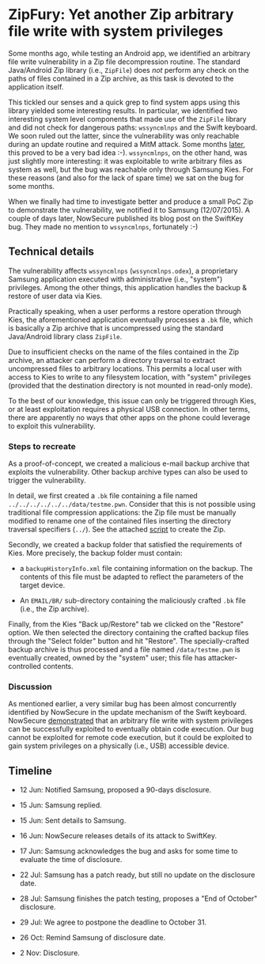 # ZipFury: Yet another Zip arbitrary file write with system privileges #

Some months ago, while testing an Android app, we identified an arbitrary file
write vulnerability in a Zip file decompression routine. The standard
Java/Android Zip library (i.e., `ZipFile`) does _not_ perform any check on the
paths of files contained in a Zip archive, as this task is devoted to the
application itself.

This tickled our senses and a quick grep to find system apps using this library
yielded some interesting results. In particular, we identified two interesting system level
components that made use of the `ZipFile` library and did not check for
dangerous paths: `wssyncmlnps` and the Swift keyboard. We soon ruled out the
latter, since the vulnerability was only reachable during an update routine and
required a MitM attack. Some months
[later](https://www.nowsecure.com/blog/2015/06/16/remote-code-execution-as-system-user-on-samsung-phones/),
this proved to be a very bad idea :-). `wssyncmlnps`, on the other hand, was
just slightly more interesting: it was exploitable to write arbitrary files as
system as well, but the bug was reachable only through Samsung Kies. For these
reasons (and also for the lack of spare time) we sat on the bug for some months.

When we finally had time to investigate better and produce a small PoC Zip to
demonstrate the vulnerability, we notified it to Samsung (12/07/2015). A couple
of days later, NowSecure published its blog post on the SwiftKey bug. They made
no mention to `wssyncmlnps`, fortunately :-)

## Technical details ##

The vulnerability affects `wssyncmlnps` (`wssyncmlnps.odex`), a proprietary Samsung
application executed with administrative (i.e., "system") privileges. Among the other
things, this application handles the backup & restore of user data via Kies.

Practically speaking, when a user performs a restore operation through Kies,
the aforementioned application eventually processes a `.bk` file, which is
basically a Zip archive that is uncompressed using the standard Java/Android
library class `ZipFile`.

Due to insufficient checks on the name of the files contained in the Zip
archive, an attacker can perform a directory traversal to extract
uncompressed files to arbitrary locations. This permits a local user with
access to Kies to write to any filesystem location, with "system" privileges
(provided that the destination directory is not mounted in read-only mode).

To the best of our knowledge, this issue can only be triggered through Kies, or
at least exploitation requires a physical USB connection. In other terms, there
are apparently no ways that other apps on the phone could leverage to exploit
this vulnerability.

### Steps to recreate ###

As a proof-of-concept, we created a malicious e-mail backup archive that
exploits the vulnerability. Other backup archive types can also be used to
trigger the vulnerability.

In detail, we first created a `.bk` file containing a file named
`../../../../../../data/testme.pwn`. Consider that this is not possible using
traditional file compression applications: the Zip file must be manually
modified to rename one of the contained files inserting the directory traversal
specifiers (`../`). See the attached [script](zipfury.py) to create the Zip.

Secondly, we created a backup folder that satisfied the requirements of
Kies. More precisely, the backup folder must contain:

- a `backupHistoryInfo.xml` file containing information on the backup. The
contents of this file must be adapted to reflect the parameters of the target
device.

- An `EMAIL/BR/` sub-directory containing the maliciously crafted `.bk` file
(i.e., the Zip archive).

Finally, from the Kies "Back up/Restore" tab we clicked on the "Restore"
option. We then selected the directory containing the crafted backup files
through the "Select folder" button and hit "Restore". The specially-crafted
backup archive is thus processed and a file named `/data/testme.pwn` is
eventually created, owned by the "system" user; this file has
attacker-controlled contents.

### Discussion ###

As mentioned earlier, a very similar bug has been almost concurrently identified by
NowSecure in the update mechanism of the Swift keyboard. NowSecure
[demonstrated](https://www.nowsecure.com/blog/2015/06/16/remote-code-execution-as-system-user-on-samsung-phones/)
that an arbitrary file write with system privileges can be successfully
exploited to eventually obtain code execution. Our bug cannot be exploited for
remote code execution, but it could be exploited to gain system privileges on a
physically (i.e., USB) accessible device.

## Timeline ##

- 12 Jun: Notified Samsung, proposed a 90-days disclosure.

- 15 Jun: Samsung replied.

- 15 Jun: Sent details to Samsung.

- 16 Jun: NowSecure releases details of its attack to SwiftKey.

- 17 Jun: Samsung acknowledges the bug and asks for some time to evaluate the
  time of disclosure.

- 22 Jul: Samsung has a patch ready, but still no update on the disclosure date.

- 28 Jul: Samsung finishes the patch testing, proposes a "End of October" disclosure.

- 29 Jul: We agree to postpone the deadline to October 31.

- 26 Oct: Remind Samsung of disclosure date.

-  2 Nov: Disclosure.
